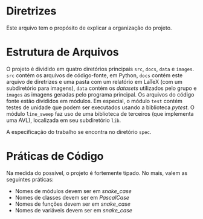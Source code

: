 # Diretrizes

Este arquivo tem o propósito de explicar a organização do projeto.

# Estrutura de Arquivos

O projeto é dividido em quatro diretórios principais `src`, `docs`, `data` e `images`. `src` contém os arquivos de código-fonte, em Python, `docs` contém este arquivo de diretrizes e uma pasta com um relatório em LaTeX (com um subdiretório para imagens), `data` contém os *datasets* utilizados pelo grupo e `images` as imagens geradas pelo programa principal. Os arquivos do código fonte estão divididos em módulos. Em especial, o módulo `test` contém testes de unidade que podem ser executados usando a biblioteca *pytest*. O módulo `line_sweep` faz uso de uma biblioteca de terceiros (que implementa uma AVL), localizada em seu subdiretório `lib`.

A especificação do trabalho se encontra no diretório `spec`.

# Práticas de Código

Na medida do possível, o projeto é fortemente tipado. No mais, valem as seguintes práticas:

- Nomes de módulos devem ser em *snake_case* 
- Nomes de classes devem ser em *PascalCase*
- Nomes de funções devem ser em *snake_case*
- Nomes de variáveis devem ser em *snake_case*
